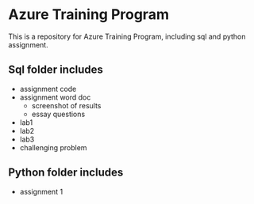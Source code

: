 # Azure Training Program
This is a repository for Azure Training Program, including sql and python assignment.

## Sql folder includes
* assignment code
* assignment word doc
  * screenshot of results
  * essay questions
* lab1
* lab2
* lab3
* challenging problem

## Python folder includes
* assignment 1